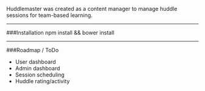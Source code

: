 Huddlemaster was created as a content manager to manage huddle sessions for team-based learning.

---
###Installation
    npm install && bower install

---

###Roadmap / ToDo
 - User dashboard
 - Admin dashboard
 - Session scheduling
 - Huddle rating/activity
